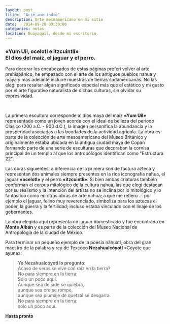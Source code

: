 ```yaml
---
layout: post
title:  "Arte amerindio"
description: Arte mesoamericano en mi sitio
date:   2014-09-28 09:30:00
categories: notas
location: Guayaquil, desde mi escritorio.
---
```


### &laquo;Yum Uil, ocelotl e itzcuintli&raquo; <br />El dios del maíz, el jaguar y el perro.

Para decorar los encabezados de estas páginas preferí volver al arte prehispánico, he empezado con el arte de los antiguos pueblos nahua y maya y más adelante incluiré muestras de tierras sudamericanas. No las elegí para resaltar algún significado especial más que el estético y mi gusto por el arte figurativo naturalista de dichas culturas, sin olvidar su expresividad.

<section class="fluido">
<div class="gallery">
<a href="http://fernanz.github.io/assets/mayan.png" title="" data-fluidbox class="col-3"><img src="http://fernanz.github.io/assets/mayan.png" alt="" title="" /></a>			
<a href="http://fernanz.github.io/assets/nahua.png" title="" data-fluidbox class="col-3"><img src="http://fernanz.github.io/assets/nahua.png" alt="" title="" /></a>
<a href="http://fernanz.github.io/assets/doggy.png" title="" data-fluidbox class="col-3"><img src="http://fernanz.github.io/assets/doggy.png" alt="" title="" /></a>
</div>
</section>

La primera escultura corresponde al dios maya del maíz **&laquo;Yum Uil&raquo;** representado como un joven acorde con el ideal de belleza del período Clásico (200 a.C. - 900 d.C.), la imagen personifica la abundancia y la prosperidad asociadas a las bondades de la actividad agrícola. La obra es parte de la colección de arte mesoamericano del Museo Británico y originalmente estaba ubicada en la antigua ciudad maya de Copan formando parte de una serie de esculturas que decoraban la cornisa principal de un templo al que los antropólogos identifican como "Estructura 22".

Las obras siguientes, a diferencia de la primera son de factura azteca y representan dos animales siempre presentes en la rica iconografía nahua, el jaguar **&laquo;ocelotl&raquo;** y el perro **&laquo;itzcuintli&raquo;**. Si bien ambas criaturas también conforman el corpus mitológico de la cultura nahua, las que elegí destacan por su realismo y la intención del artista no se inclina por lo mitológico y lo fantástico como en otras obras de arte nahua; a qué me refiero ... por ejemplo el jaguar, felino muy reverenciado, simboliza para los aztecas el poder, la guerra y la fertilidad; incluso estaba vinculado con el linaje de los gobernantes. 

La obra elegida aquí representa un jaguar domesticado y fue encontrada en **Monte Albán** y es parte de la colección del Museo Nacional de Antropología de la ciudad de México.

Para terminar un pequeño ejemplo de la poesía náhuatl, obra del gran maestro de la palabra y rey de Texcoco **Nezahualcóyotl** &laquo;Coyote que ayuna&raquo;:

> **Yo Nezahualcóyotl lo pregunto:**  
Acaso de veras se vive con raíz en la tierra?  
No para siempre en la tierra:  
Sólo un poco aquí.  
Aunque sea de jade se quiebra,  
aunque sea oro se rompe,  
aunque sea plumaje de quetzal se desgarra.  
No para siempre en la tierra:  
sólo un poco aquí. 

**Hasta pronto**
